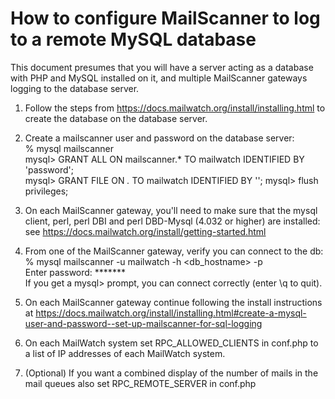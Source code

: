 # How to configure MailScanner to log to a remote MySQL database

This document presumes that you will have a server acting as a database with PHP and MySQL installed on it, and multiple MailScanner gateways logging to the database server.

1)  Follow the steps from https://docs.mailwatch.org/install/installing.html to create the database on the database server.

2)  Create a mailscanner user and password on the database server:  
    % mysql mailscanner  
    mysql> GRANT ALL ON mailscanner.* TO mailwatch IDENTIFIED BY 'password';  
    mysql> GRANT FILE ON *.* TO mailwatch IDENTIFIED BY '<password>';
    mysql> flush privileges;

3)  On each MailScanner gateway, you'll need to make sure that the mysql client, perl, perl DBI and perl DBD-Mysql (4.032 or higher) are installed: see https://docs.mailwatch.org/install/getting-started.html

4)  From one of the MailScanner gateway, verify you can connect to the db:  
    % mysql mailscanner -u mailwatch -h <db_hostname> -p  
    Enter password: *******  
    If you get a mysql> prompt, you can connect correctly (enter \q to quit).

5)  On each MailScanner gateway continue following the install instructions at https://docs.mailwatch.org/install/installing.html#create-a-mysql-user-and-password--set-up-mailscanner-for-sql-logging

7)  On each MailWatch system set RPC_ALLOWED_CLIENTS in conf.php to a list of IP addresses of each MailWatch system.

8) (Optional) If you want a combined display of the number of mails in the mail queues also set RPC_REMOTE_SERVER in conf.php
